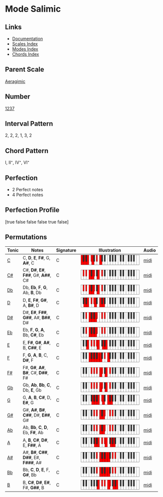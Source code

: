 # Mode Salimic

## Links

- [Documentation](index.md)
- [Scales Index](Scales.md)
- [Modes Index](Modes.md)
- [Chords Index](Chords.md)

## Parent Scale

[Aeragimic](ScaleAeragimic.md)

## Number

[1237](https://ianring.com/musictheory/scales/1237)

## Interval Pattern

2, 2, 2, 1, 3, 2

## Chord Pattern

I, II⁺, IV⁺, VI⁺

## Perfection

- 2 Perfect notes
- 4 Perfect notes

## Perfection Profile

[true false false false true false]

## Permutations

| Tonic | Notes | Signature | Illustration | Audio |
|-------|-------|-----------|--------------|-------|
| [C](ModeCNaturalSalimic.md) | C, **D**, **E**, **F#**, G, **A#**, C | C | ![CNaturalSalimic](ModeCNaturalSalimic.png) | [midi](https://github.com/edipermadi/music/blob/main/docs/ModeCNaturalSalimic.mid?raw=true) |
| [C#](ModeCSharpSalimic.md) | C#, **D#**, **E#**, **F##**, G#, **A##**, C# | C | ![CSharpSalimic](ModeCSharpSalimic.png) | [midi](https://github.com/edipermadi/music/blob/main/docs/ModeCSharpSalimic.mid?raw=true) |
| [Db](ModeDFlatSalimic.md) | Db, **Eb**, **F**, **G**, Ab, **B**, Db | C | ![DFlatSalimic](ModeDFlatSalimic.png) | [midi](https://github.com/edipermadi/music/blob/main/docs/ModeDFlatSalimic.mid?raw=true) |
| [D](ModeDNaturalSalimic.md) | D, **E**, **F#**, **G#**, A, **B#**, D | C | ![DNaturalSalimic](ModeDNaturalSalimic.png) | [midi](https://github.com/edipermadi/music/blob/main/docs/ModeDNaturalSalimic.mid?raw=true) |
| [D#](ModeDSharpSalimic.md) | D#, **E#**, **F##**, **G##**, A#, **B##**, D# | C | ![DSharpSalimic](ModeDSharpSalimic.png) | [midi](https://github.com/edipermadi/music/blob/main/docs/ModeDSharpSalimic.mid?raw=true) |
| [Eb](ModeEFlatSalimic.md) | Eb, **F**, **G**, **A**, Bb, **C#**, Eb | C | ![EFlatSalimic](ModeEFlatSalimic.png) | [midi](https://github.com/edipermadi/music/blob/main/docs/ModeEFlatSalimic.mid?raw=true) |
| [E](ModeENaturalSalimic.md) | E, **F#**, **G#**, **A#**, B, **C##**, E | C | ![ENaturalSalimic](ModeENaturalSalimic.png) | [midi](https://github.com/edipermadi/music/blob/main/docs/ModeENaturalSalimic.mid?raw=true) |
| [F](ModeFNaturalSalimic.md) | F, **G**, **A**, **B**, C, **D#**, F | C | ![FNaturalSalimic](ModeFNaturalSalimic.png) | [midi](https://github.com/edipermadi/music/blob/main/docs/ModeFNaturalSalimic.mid?raw=true) |
| [F#](ModeFSharpSalimic.md) | F#, **G#**, **A#**, **B#**, C#, **D##**, F# | C | ![FSharpSalimic](ModeFSharpSalimic.png) | [midi](https://github.com/edipermadi/music/blob/main/docs/ModeFSharpSalimic.mid?raw=true) |
| [Gb](ModeGFlatSalimic.md) | Gb, **Ab**, **Bb**, **C**, Db, **E**, Gb | C | ![GFlatSalimic](ModeGFlatSalimic.png) | [midi](https://github.com/edipermadi/music/blob/main/docs/ModeGFlatSalimic.mid?raw=true) |
| [G](ModeGNaturalSalimic.md) | G, **A**, **B**, **C#**, D, **E#**, G | C | ![GNaturalSalimic](ModeGNaturalSalimic.png) | [midi](https://github.com/edipermadi/music/blob/main/docs/ModeGNaturalSalimic.mid?raw=true) |
| [G#](ModeGSharpSalimic.md) | G#, **A#**, **B#**, **C##**, D#, **E##**, G# | C | ![GSharpSalimic](ModeGSharpSalimic.png) | [midi](https://github.com/edipermadi/music/blob/main/docs/ModeGSharpSalimic.mid?raw=true) |
| [Ab](ModeAFlatSalimic.md) | Ab, **Bb**, **C**, **D**, Eb, **F#**, Ab | C | ![AFlatSalimic](ModeAFlatSalimic.png) | [midi](https://github.com/edipermadi/music/blob/main/docs/ModeAFlatSalimic.mid?raw=true) |
| [A](ModeANaturalSalimic.md) | A, **B**, **C#**, **D#**, E, **F##**, A | C | ![ANaturalSalimic](ModeANaturalSalimic.png) | [midi](https://github.com/edipermadi/music/blob/main/docs/ModeANaturalSalimic.mid?raw=true) |
| [A#](ModeASharpSalimic.md) | A#, **B#**, **C##**, **D##**, E#, **F###**, A# | C | ![ASharpSalimic](ModeASharpSalimic.png) | [midi](https://github.com/edipermadi/music/blob/main/docs/ModeASharpSalimic.mid?raw=true) |
| [Bb](ModeBFlatSalimic.md) | Bb, **C**, **D**, **E**, F, **G#**, Bb | C | ![BFlatSalimic](ModeBFlatSalimic.png) | [midi](https://github.com/edipermadi/music/blob/main/docs/ModeBFlatSalimic.mid?raw=true) |
| [B](ModeBNaturalSalimic.md) | B, **C#**, **D#**, **E#**, F#, **G##**, B | C | ![BNaturalSalimic](ModeBNaturalSalimic.png) | [midi](https://github.com/edipermadi/music/blob/main/docs/ModeBNaturalSalimic.mid?raw=true) |
